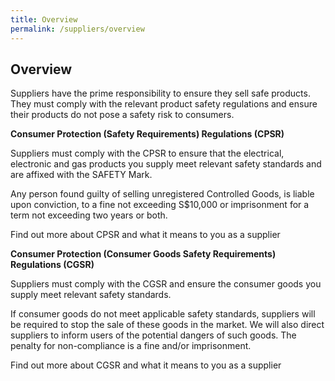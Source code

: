 ```yaml
---
title: Overview
permalink: /suppliers/overview
---
```

## Overview
Suppliers have the prime responsibility to ensure they sell safe products. They must comply with the relevant product safety regulations and ensure their products do not pose a safety risk to consumers.

**Consumer Protection (Safety Requirements) Regulations (CPSR)**

Suppliers must comply with the CPSR to ensure that the electrical, electronic and gas products you supply meet relevant safety standards and are affixed with the SAFETY Mark.

Any person found guilty of selling unregistered Controlled Goods, is liable upon conviction, to a fine not exceeding S$10,000 or imprisonment for a term not exceeding two years or both.

Find out more about CPSR and what it means to you as a supplier

**Consumer Protection (Consumer Goods Safety Requirements) Regulations (CGSR)**

Suppliers must comply with the CGSR and ensure the consumer goods you supply meet relevant safety standards.

If consumer goods do not meet applicable safety standards, suppliers will be required to stop the sale of these goods in the market. We will also direct suppliers to inform users of the potential dangers of such goods. The penalty for non-compliance is a fine and/or imprisonment.

Find out more about CGSR and what it means to you as a supplier
